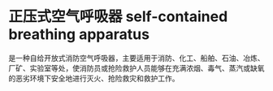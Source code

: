 # 正压式空气呼吸器 self-contained breathing apparatus
是一种自给开放式消防空气呼吸器，主要适用于消防、化工、船舶、石油、冶炼、厂矿、实验室等处，使消防员或抢险救护人员能够在充满浓烟、毒气、蒸汽或缺氧的恶劣环境下安全地进行灭火、抢险救灾和救护工作。

